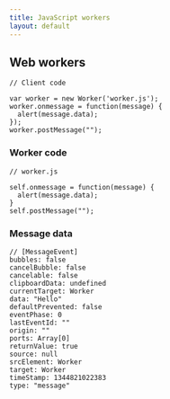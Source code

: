 ```yaml
---
title: JavaScript workers
layout: default
---
```


## Web workers

    // Client code

    var worker = new Worker('worker.js');
    worker.onmessage = function(message) {
      alert(message.data);
    });
    worker.postMessage("");

### Worker code

    // worker.js

    self.onmessage = function(message) {
      alert(message.data);
    }
    self.postMessage("");

### Message data

    // [MessageEvent]
    bubbles: false
    cancelBubble: false
    cancelable: false
    clipboardData: undefined
    currentTarget: Worker
    data: "Hello"
    defaultPrevented: false
    eventPhase: 0
    lastEventId: ""
    origin: ""
    ports: Array[0]
    returnValue: true
    source: null
    srcElement: Worker
    target: Worker
    timeStamp: 1344821022383
    type: "message"




